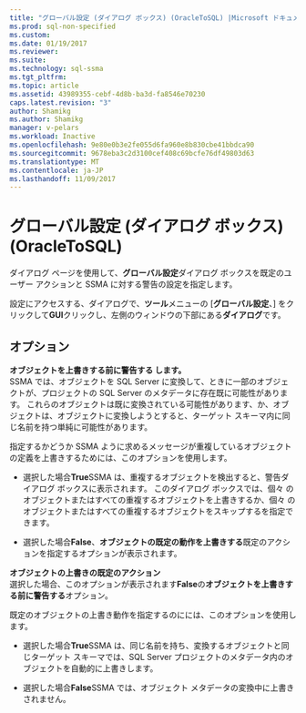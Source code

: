 ```yaml
---
title: "グローバル設定 (ダイアログ ボックス) (OracleToSQL) |Microsoft ドキュメント"
ms.prod: sql-non-specified
ms.custom: 
ms.date: 01/19/2017
ms.reviewer: 
ms.suite: 
ms.technology: sql-ssma
ms.tgt_pltfrm: 
ms.topic: article
ms.assetid: 43989355-cebf-4d8b-ba3d-fa8546e70230
caps.latest.revision: "3"
author: Shamikg
ms.author: Shamikg
manager: v-pelars
ms.workload: Inactive
ms.openlocfilehash: 9e80e0b3e2fe055d6fa960e8b830cbe41bbdca90
ms.sourcegitcommit: 9678eba3c2d3100cef408c69bcfe76df49803d63
ms.translationtype: MT
ms.contentlocale: ja-JP
ms.lasthandoff: 11/09/2017
---
```

# <a name="global-settings-dialogs--oracletosql"></a>グローバル設定 (ダイアログ ボックス) (OracleToSQL)
ダイアログ ページを使用して、**グローバル設定**ダイアログ ボックスを既定のユーザー アクションと SSMA に対する警告の設定を指定します。  
  
設定にアクセスする、ダイアログで、**ツール**メニューの [**グローバル設定**、] をクリックして**GUI**クリックし、左側のウィンドウの下部にある**ダイアログ**です。  
  
## <a name="options"></a>オプション  
**オブジェクトを上書きする前に警告する します。**  
SSMA では、オブジェクトを SQL Server に変換して、ときに一部のオブジェクトが、プロジェクトの SQL Server のメタデータに存在既に可能性があります。 これらのオブジェクトは既に変換されている可能性があります、か、オブジェクトは、オブジェクトに変換しようとすると、ターゲット スキーマ内に同じ名前を持つ単純に可能性があります。  
  
指定するかどうか SSMA ように求めるメッセージが重複しているオブジェクトの定義を上書きするためには、このオプションを使用します。  
  
-   選択した場合**True**SSMA は、重複するオブジェクトを検出すると、警告ダイアログ ボックスに表示されます。 このダイアログ ボックスでは、個々 のオブジェクトまたはすべての重複するオブジェクトを上書きするか、個々 のオブジェクトまたはすべての重複するオブジェクトをスキップするを指定できます。  
  
-   選択した場合**False**、**オブジェクトの既定の動作を上書きする**既定のアクションを指定するオプションが表示されます。  
  
**オブジェクトの上書きの既定のアクション**  
選択した場合、このオプションが表示されます**False**の**オブジェクトを上書きする前に警告する**オプション。  
  
既定のオブジェクトの上書き動作を指定するのにには、このオプションを使用します。  
  
-   選択した場合**True**SSMA は、同じ名前を持ち、変換するオブジェクトと同じターゲット スキーマでは、SQL Server プロジェクトのメタデータ内のオブジェクトを自動的に上書きします。  
  
-   選択した場合**False**SSMA では、オブジェクト メタデータの変換中に上書きされません。  
  
